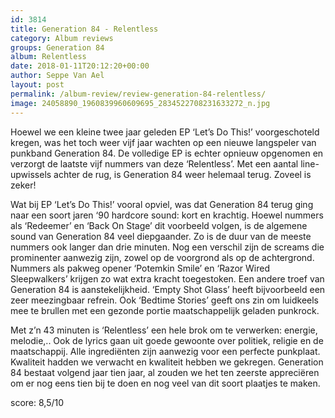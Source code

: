 ```yaml
---
id: 3814
title: Generation 84 - Relentless
category: Album reviews
groups: Generation 84
album: Relentless
date: 2018-01-11T20:12:20+00:00
author: Seppe Van Ael
layout: post
permalink: /album-review/review-generation-84-relentless/
image: 24058890_1960839960609695_2834522708231633272_n.jpg
---
```

Hoewel we een kleine twee jaar geleden EP ‘Let’s Do This!’ voorgeschoteld kregen, was het toch weer vijf jaar wachten op een nieuwe langspeler van punkband Generation 84. De volledige EP is echter opnieuw opgenomen en verzorgt de laatste vijf nummers van deze ‘Relentless’. Met een aantal line-upwissels achter de rug, is Generation 84 weer helemaal terug. Zoveel is zeker!

Wat bij EP ‘Let’s Do This!’ vooral opviel, was dat Generation 84 terug ging naar een soort jaren ‘90 hardcore sound: kort en krachtig. Hoewel nummers als ‘Redeemer’ en ‘Back On Stage’ dit voorbeeld volgen, is de algemene sound van Generation 84 veel diepgaander. Zo is de duur van de meeste nummers ook langer dan drie minuten. Nog een verschil zijn de screams die prominenter aanwezig zijn, zowel op de voorgrond als op de achtergrond. Nummers als pakweg opener ‘Potemkin Smile’ en ‘Razor Wired Sleepwalkers’ krijgen zo wat extra kracht toegestoken. Een andere troef van Generation 84 is aanstekelijkheid. ‘Empty Shot Glass’ heeft bijvoorbeeld een zeer meezingbaar refrein. Ook ‘Bedtime Stories’ geeft ons zin om luidkeels mee te brullen met een gezonde portie maatschappelijk geladen punkrock.

Met z’n 43 minuten is ‘Relentless’ een hele brok om te verwerken: energie, melodie,.. Ook de lyrics gaan uit goede gewoonte over politiek, religie en de maatschappij. Alle ingrediënten zijn aanwezig voor een perfecte punkplaat. Kwaliteit hadden we verwacht en kwaliteit hebben we gekregen. Generation 84 bestaat volgend jaar tien jaar, al zouden we het ten zeerste appreciëren om er nog eens tien bij te doen en nog veel van dit soort plaatjes te maken.

score: 8,5/10
